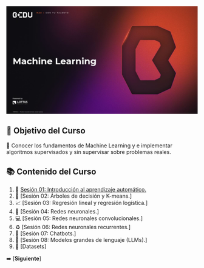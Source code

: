 <div align="center">
    <img src="BEDU.JPG">
</div>

## 🎯 Objetivo del Curso

🐍 Conocer los fundamentos de Machine Learning y e implementar algoritmos supervisados y sin supervisar sobre problemas reales.

## 📚 Contenido del Curso

1. 🤖 [Sesión 01: Introducción al aprendizaje automático.](Sesión-01) 
2. 🌳 [Sesión 02: Árboles de decisión y K-means.]
3. 📈 [Sesión 03: Regresión lineal y regresión logística.]
4. 🧠 [Sesión 04: Redes neuronales.]
5. 💻 [Sesión 05: Redes neuronales convolucionales.]
6. ♻️ [Sesión 06: Redes neuronales recurrentes.]
7. 🤖 [Sesión 07: Chatbots.]
8. 🤖 [Sesión 08: Modelos grandes de lenguaje (LLMs).]
9. 📁 [Datasets]

➡️ [**Siguiente**]
